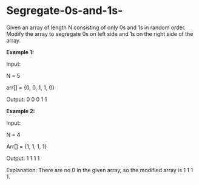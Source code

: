 # Segregate-0s-and-1s-

Given an array of length N consisting of only 0s and 1s in random order. Modify the array to segregate 0s on left side and 1s on the right side of the array.

**Example 1:**

Input:

N = 5

arr[] = {0, 0, 1, 1, 0}

Output: 0 0 0 1 1

**Example 2:**

Input:

N = 4

Arr[] = {1, 1, 1, 1}

Output: 1 1 1 1

Explanation: There are no 0 in the given array, 
so the modified array is 1 1 1 1.

